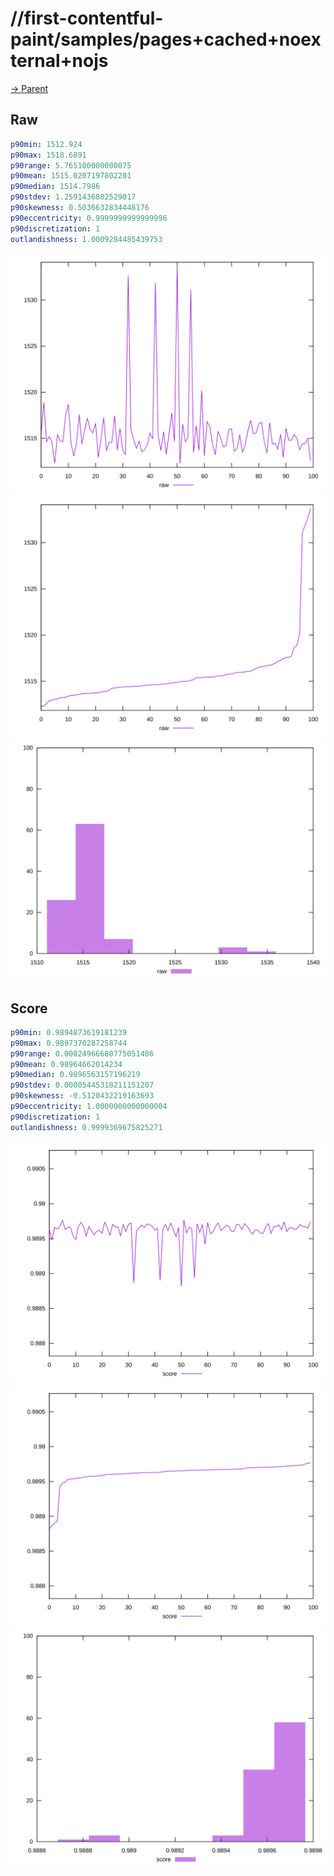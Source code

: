 
# //first-contentful-paint/samples/pages+cached+noexternal+nojs

[→ Parent](../..)


## Raw


```yaml
p90min: 1512.924
p90max: 1518.6891
p90range: 5.765100000000075
p90mean: 1515.0207197802201
p90median: 1514.7986
p90stdev: 1.2591436802529017
p90skewness: 0.5036632834448176
p90eccentricity: 0.9999999999999996
p90discretization: 1
outlandishness: 1.0009284485439753

```

![PLOT: raw-values](./raw/values.svg)![PLOT: raw-sorted](./raw/sorted.svg)![PLOT: raw-histogram](./raw/histogram.svg)
## Score


```yaml
p90min: 0.9894873619181239
p90max: 0.9897370287258744
p90range: 0.00024966680775051486
p90mean: 0.98964662014234
p90median: 0.9896563157196219
p90stdev: 0.00005445318211151207
p90skewness: -0.5120432219163693
p90eccentricity: 1.0000000000000004
p90discretization: 1
outlandishness: 0.9999369675825271

```

![PLOT: score-values](./score/values.svg)![PLOT: score-sorted](./score/sorted.svg)![PLOT: score-histogram](./score/histogram.svg)